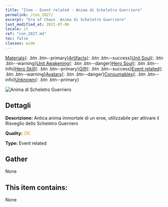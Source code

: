 ```yaml
---
title: "Item - Event related - Anima di Scheletro Guerriero"
permalink: /con_2027/
excerpt: "Era of Chaos  Anima di Scheletro Guerriero"
last_modified_at: 2021-07-06
locale: it
ref: "con_2027.md"
toc: false
classes: wide
---
```

 [Materials](/ItemsIT/){: .btn .btn--primary}[Artifacts](/ItemsIT/Artifacts/){: .btn .btn--success}[Unit Soul](/ItemsIT/UnitSoul/){: .btn .btn--warning}[Unit Awakening](/ItemsIT/UnitAwakening/){: .btn .btn--danger}[Hero Soul](/ItemsIT/HeroSoul/){: .btn .btn--info}[Hero Skill](/ItemsIT/HeroSkill/){: .btn .btn--primary}[Gift](/ItemsIT/Gift/){: .btn .btn--success}[Event related](/ItemsIT/Events/){: .btn .btn--warning}[Avatars](/ItemsIT/Avatars/){: .btn .btn--danger}[Consumables](/ItemsIT/Consumables/){: .btn .btn--info}[Unknown](/ItemsIT/Unknown/){: .btn .btn--primary}

 ![Anima di Scheletro Guerriero](/images/t/juexing_301.png)

## Dettagli
 **Descrizione:** Antica anima immortale di un eroe, utilizzabile per attivare il Risveglio dello Scheletro Guerriero

 **Quality:** <span style="color: #FF8C00">OK</span>

 **Type:** Event related

## Gather

  None

## This item contains:

  None

